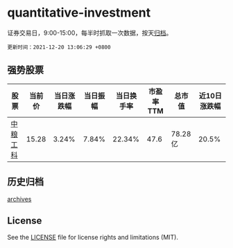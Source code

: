 # quantitative-investment

证券交易日，9:00-15:00，每半时抓取一次数据，按天[归档](archives)。

`更新时间：2021-12-20 13:06:29 +0800`

## 强势股票

|股票|当前价|当日涨跌幅|当日振幅|当日换手率|市盈率TTM|总市值|近10日涨跌幅|
|----|----|----|----|----|----|----|----|
|[中粮工科](https://xueqiu.com/S/SZ301058)|15.28|3.24%|7.84%|22.34%|47.6|78.28亿|20.5%|

## 历史归档

[archives](archives)

## License

See the [LICENSE](LICENSE) file for license rights and limitations (MIT).